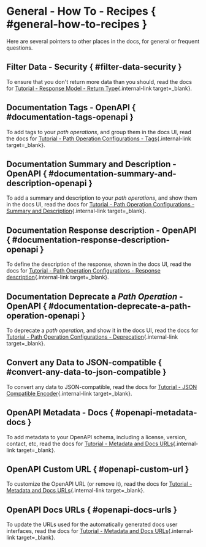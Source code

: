 # General - How To - Recipes { #general-how-to-recipes }

Here are several pointers to other places in the docs, for general or frequent questions.

## Filter Data - Security { #filter-data-security }

To ensure that you don't return more data than you should, read the docs for [Tutorial - Response Model - Return Type](../tutorial/response-model.md){.internal-link target=_blank}.

## Documentation Tags - OpenAPI { #documentation-tags-openapi }

To add tags to your *path operations*, and group them in the docs UI, read the docs for [Tutorial - Path Operation Configurations - Tags](../tutorial/path-operation-configuration.md#tags){.internal-link target=_blank}.

## Documentation Summary and Description - OpenAPI { #documentation-summary-and-description-openapi }

To add a summary and description to your *path operations*, and show them in the docs UI, read the docs for [Tutorial - Path Operation Configurations - Summary and Description](../tutorial/path-operation-configuration.md#summary-and-description){.internal-link target=_blank}.

## Documentation Response description - OpenAPI { #documentation-response-description-openapi }

To define the description of the response, shown in the docs UI, read the docs for [Tutorial - Path Operation Configurations - Response description](../tutorial/path-operation-configuration.md#response-description){.internal-link target=_blank}.

## Documentation Deprecate a *Path Operation* - OpenAPI { #documentation-deprecate-a-path-operation-openapi }

To deprecate a *path operation*, and show it in the docs UI, read the docs for [Tutorial - Path Operation Configurations - Deprecation](../tutorial/path-operation-configuration.md#deprecate-a-path-operation){.internal-link target=_blank}.

## Convert any Data to JSON-compatible { #convert-any-data-to-json-compatible }

To convert any data to JSON-compatible, read the docs for [Tutorial - JSON Compatible Encoder](../tutorial/encoder.md){.internal-link target=_blank}.

## OpenAPI Metadata - Docs { #openapi-metadata-docs }

To add metadata to your OpenAPI schema, including a license, version, contact, etc, read the docs for [Tutorial - Metadata and Docs URLs](../tutorial/metadata.md){.internal-link target=_blank}.

## OpenAPI Custom URL { #openapi-custom-url }

To customize the OpenAPI URL (or remove it), read the docs for [Tutorial - Metadata and Docs URLs](../tutorial/metadata.md#openapi-url){.internal-link target=_blank}.

## OpenAPI Docs URLs { #openapi-docs-urls }

To update the URLs used for the automatically generated docs user interfaces, read the docs for [Tutorial - Metadata and Docs URLs](../tutorial/metadata.md#docs-urls){.internal-link target=_blank}.

